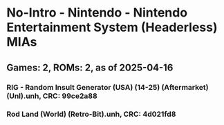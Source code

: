# No-Intro - Nintendo - Nintendo Entertainment System (Headerless) MIAs
## Games: 2, ROMs: 2, as of 2025-04-16

### RIG - Random Insult Generator (USA) (14-25) (Aftermarket) (Unl).unh, CRC: 99ce2a88
### Rod Land (World) (Retro-Bit).unh, CRC: 4d021fd8
